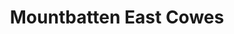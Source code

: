 ---
title: "Mountbatten East Cowes"
url: /east-cowes/mountbatten-east-cowes/
shop: Gebrauchtwaren
---